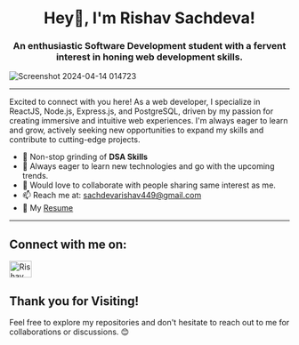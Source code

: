 <h1 align="center">Hey👋, I'm Rishav Sachdeva!</h1>
<h3 align="center">An enthusiastic Software Development student with a fervent interest in honing web development skills.</h3>

![Screenshot 2024-04-14 014723](https://github.com/Rishav9911/Rishav9911/assets/133174630/dc2878ab-be7f-4b66-90b9-3ed5bbc135db)

<hr/>

Excited to connect with you here! As a web developer, I specialize in ReactJS, Node.js, Express.js, and PostgreSQL, driven by my passion for creating immersive and intuitive web experiences. I'm always eager to learn and grow, actively seeking new opportunities to expand my skills and contribute to cutting-edge projects.

- 🔭 Non-stop grinding of **DSA Skills**
- 🌱 Always eager to learn new technologies and go with the upcoming trends.
- 💬 Would love to collaborate with people sharing same interest as me.
- 📫 Reach me at: [sachdevarishav449@gmail.com](mailto:sachdevarishav449@gmail.com)
- 📄 My [Resume](https://drive.google.com/file/d/1_vWQ7gS4NCOiKONdNOHFOlZXaU9yobaT/view?usp=sharing)

<hr/>

## Connect with me on:
 <a href="https://www.linkedin.com/in/rishav-sachdeva-554525248/" target="_blank"><img src="https://raw.githubusercontent.com/rahuldkjain/github-profile-readme-generator/master/src/images/icons/Social/linked-in-alt.svg" alt="Rishav Sachdeva" height="30" width="40" /></a>


## Thank you for Visiting!

Feel free to explore my repositories and don't hesitate to reach out to me for collaborations or discussions. 😊

